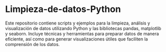 # Limpieza-de-datos-Python
Este repositorio contiene scripts y ejemplos para la limpieza, análisis y visualización de datos utilizando Python y las bibliotecas pandas, matplotlib y seaborn. Incluye técnicas y herramientas para preparar datos de manera eficiente, así como para generar visualizaciones útiles que faciliten la comprensión de los datos.
